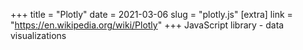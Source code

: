 +++
title = "Plotly"
date = 2021-03-06
slug = "plotly.js"
[extra]
link = "https://en.wikipedia.org/wiki/Plotly"
+++
JavaScript library - data visualizations

